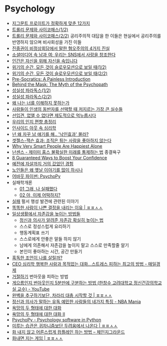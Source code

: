 Psychology
==========
* [지그문트 프로이트가 정확하게 맞춘 12가지](http://www.huffingtonpost.kr/blake-fleetwood/story_b_7254302.html)
* [트롤리 문제와 사이코패스(1/2)](http://newspeppermint.com/2015/05/11/m-trolley1/)
* [트롤리 문제와 사이코패스(2/2)](http://newspeppermint.com/2015/05/11/m-trolley2/) 공리주의적 대답을 한 이들은 현실에서 공리주의를 반영하지 않으며 비사회성을 가진 이들
* [진중권이 비정상회담에서 말한 혐오주의의 4가지 진실](http://www.huffingtonpost.kr/2015/05/19/story_n_7310306.html)
* [소셜미디어 속 남과 여: 우리는 SNS에서 사랑을 창조한다](http://slownews.kr/41110)
* [인간은 자신을 위해 자신을 속입니다](http://newspeppermint.com/2015/05/27/m-brain/)
* [위기의 순간, 모든 것이 슬로우모션으로 보일 때(1/2)](http://newspeppermint.com/2015/06/01/m-cff1/)
* [위기의 순간, 모든 것이 슬로우모션으로 보일 때(2/2)](http://newspeppermint.com/2015/06/01/m-cff2/)
* [Pre-Socratics: A Painless Introduction](http://lukemuehlhauser.com/pre-socratics-a-painless-introduction/)
* [Behind the Mask: The Myth of the Psychopath](http://www.psmag.com/books-and-culture/do-psychopaths-even-exist)
* [성실성 파라독스(1/2)](http://newspeppermint.com/2015/08/03/m-conscientiousness1/)
* [성실성 파라독스(2/2)](http://newspeppermint.com/2015/08/03/m-conscientiousness2/)
* [왜 나는 너를 이해하지 못하는가](http://ppss.kr/archives/54292)
* [사람들이 인생의 동반자를 선택할 때 저지르는 가장 큰 실수들](http://ppss.kr/archives/54898)
* [선입견, 없앨 수 없다면 제도적으로 억누릅시다](http://newspeppermint.com/2015/09/08/tech-to-mitigate-bias/)
* [우리의 인지 편향 총정리](http://newspeppermint.com/2015/09/23/cognitive-bias/)
* [인사이드 아웃 속 심리학](http://ppss.kr/archives/59482)
* [넌 왜 자꾸 남 얘기를 해.. '낙인효과' 몰라?](http://media.daum.net/life/health/wellness/newsview?newsId=20151030100806490)
* [겟젤스-잭슨 효과: 조직은 튀는 사람을 좋아하지 않는다](http://ksc12545.blog.me/220643712219)
* [Why Very Smart People Are Happiest Alone](http://bigthink.com/robby-berman/study-study-finds-very-smart-people-are-happier-alone)
* [난센스 - 제이미 홈스 불확실한 미래를 통제하는 법](https://brunch.co.kr/@younghakjang/18) 종결욕구
* [8 Guaranteed Ways to Boost Your Confidence](https://www.linkedin.com/pulse/guaranteed-ways-boost-confidence-dr-travis-bradberry/)
* [예전에 자살까지 거의 갔었던 경험](http://mlbpark.donga.com/mp/b.php?p=1&b=bullpen&id=201712190012055258&select=&query=&user=&site=&reply=&source=&sig=h6jBHl21jh6RKfX@hcaXGg-gKmlq)
* [노인들은 왜 옛날 이야기를 많이 하시나](http://v.media.daum.net/v/20171227101251087)
* [어바웃 파이썬: PsychoPy](https://github.com/psygrammer/about_python_psychopy)
* 실패학개론
  * [01 그래, 나 실패했다](https://brunch.co.kr/@rooneykim/40)
  * [02 아, 이제 어떡하지?](https://brunch.co.kr/@rooneykim/42)
* [실패](https://interpiler.com/2019/04/09/1302/) 펄서 행성 발견에 관련된 이야기
* [똑똑한 사람이 나쁜 결정을 내리는 이유 | ㅍㅍㅅㅅ](https://ppss.kr/archives/221326)
* [일상생활에서 자존감을 높이는 방법들](https://imgur.com/a/xTHuEbJ)
  * [정신과 의사가 알려준 자존감 확실히 높이는 법](https://youtu.be/KWm9asILbnE)
  * 스스로 정성스럽게 요리하기
  * 행동계획표 쓰기
  * 스스로에게 안좋은 말들 하지 않기
  * 남에게 의존해서 자존감을 높이지 말고 스스로 만족할줄 알기
  * 본인이 좋아하는 시간, 공간 만들기
* [혹독한 조언이 나를 살릴까?](http://agile.egloos.com/5931859)
* [CEO 심리학 행복한 사람과 목적없는 대화…스트레스 피하는 최고의 방법 - 매일경제](https://www.mk.co.kr/news/business/view/2019/11/941310/)
* [거절하기](https://www.thestartupbible.com/2021/12/saying-no-is-the-best-stress-management-technique.html) 번아웃을 피하는 방법
* [게으름인지 번아웃인지 5분만에 구분하는 방법 (한창수 고려대학교 정신건강의학교실 교수) - YouTube](https://www.youtube.com/watch?v=9kVqGE5W3bI)
* [완벽을 추구하기보단, 차라리 대충 시작할 것 | ㅍㅍㅅㅅ](https://ppss.kr/archives/237885)
* [정신과 의사가 말하는 유독 예민한 사람들의 네가지 특징 - NBA Mania](https://mania.kr/g2/bbs/board.php?bo_table=freetalk&wr_id=4900623)
* [욕망의 두 형태에 대한 대화](https://brunch.co.kr/@graypool/84)
* [욕망의 두 형태에 대한 대화 II](https://brunch.co.kr/@graypool/85)
* [PsychoPy - Psychology software in Python](http://www.psychopy.org/)
* [미루는 습관은 귀차니즘보단 두려움에서 나온다 | ㅍㅍㅅㅅ](https://ppss.kr/archives/247454)
* [화 내지 않고 어른스럽게 컴플레인 하는 방법 – 체인지그라운드](http://thechangeground.com/archives/16611)
* [화내면 지는 게임 | ㅍㅍㅅㅅ](https://ppss.kr/archives/250801)
